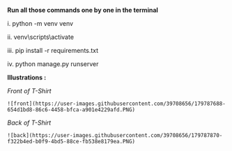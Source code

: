 **Run all those commands one by one in the terminal**




  i. python -m venv venv

  ii. venv\scripts\activate

  iii. pip install -r requirements.txt

  iv. python manage.py runserver

**Illustrations :**

  *Front of T-Shirt*

    ![front](https://user-images.githubusercontent.com/39708656/179787688-654d1bd8-86c6-4458-bfca-a901e4229afd.PNG)

  *Back of T-Shirt*

    ![back](https://user-images.githubusercontent.com/39708656/179787870-f322b4ed-b0f9-4bd5-88ce-fb538e8179ea.PNG)
